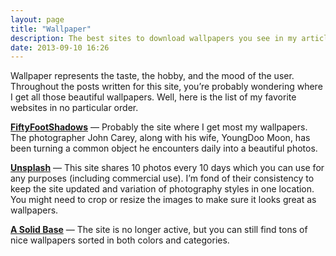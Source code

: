 ```yaml
---
layout: page
title: "Wallpaper"
description: The best sites to download wallpapers you see in my articles.
date: 2013-09-10 16:26
---
```


Wallpaper represents the taste, the hobby, and the mood of the user. Throughout the posts written for this site, you’re probably wondering where I get all those beautiful wallpapers. Well, here is the list of my favorite websites in no particular order.

[**FiftyFootShadows**](http://fiftyfootshadows.net/ "fiftyfootshadows.net") — Probably the site where I get most my wallpapers. The photographer John Carey, along with his wife, YoungDoo Moon, has been turning a common object he encounters daily into a beautiful photos.

[**Unsplash**](http://unsplash.com/ "Unsplash") — This site shares 10 photos every 10 days which you can use for any purposes (including commercial use). I’m fond of their consistency to keep the site updated and variation of photography styles in one location. You might need to crop or resize the images to make sure it looks great as wallpapers.

[**A Solid Base**](http://solidbas.es/ "A Solid Base - The best wallpaper. For your computer, tablet or ...") — The site is no longer active, but you can still find tons of nice wallpapers sorted in both colors and categories.